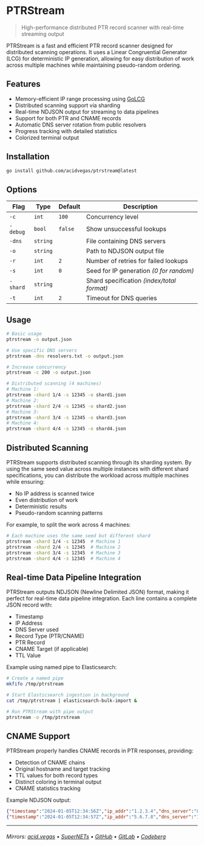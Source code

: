 # PTRStream
> High-performance distributed PTR record scanner with real-time streaming output

PTRStream is a fast and efficient PTR record scanner designed for distributed scanning operations. It uses a Linear Congruential Generator (LCG) for deterministic IP generation, allowing for easy distribution of work across multiple machines while maintaining pseudo-random ordering.

## Features

- Memory-efficient IP range processing using [GoLCG](https://github.com/acidvegas/golcg)
- Distributed scanning support via sharding
- Real-time NDJSON output for streaming to data pipelines
- Support for both PTR and CNAME records
- Automatic DNS server rotation from public resolvers
- Progress tracking with detailed statistics
- Colorized terminal output

## Installation

```bash
go install github.com/acidvegas/ptrstream@latest
```

## Options
| Flag     | Type     | Default | Description                                |
|----------|----------|---------|--------------------------------------------|
| `-c`     | `int`    | `100`   | Concurrency level                          |
| `-debug` | `bool`   | `false` | Show unsuccessful lookups                  |
| `-dns`   | `string` |         | File containing DNS servers                |
| `-o`     | `string` |         | Path to NDJSON output file                 |
| `-r`     | `int`    | `2`     | Number of retries for failed lookups       |
| `-s`     | `int`    | `0`     | Seed for IP generation *(0 for random)*    |
| `-shard` | `string` |         | Shard specification *(index/total format)* |
| `-t`     | `int`    | `2`     | Timeout for DNS queries                    |


## Usage

```bash
# Basic usage
ptrstream -o output.json

# Use specific DNS servers
ptrstream -dns resolvers.txt -o output.json

# Increase concurrency
ptrstream -c 200 -o output.json

# Distributed scanning (4 machines)
# Machine 1:
ptrstream -shard 1/4 -s 12345 -o shard1.json
# Machine 2:
ptrstream -shard 2/4 -s 12345 -o shard2.json
# Machine 3:
ptrstream -shard 3/4 -s 12345 -o shard3.json
# Machine 4:
ptrstream -shard 4/4 -s 12345 -o shard4.json
```

## Distributed Scanning

PTRStream supports distributed scanning through its sharding system. By using the same seed value across multiple instances with different shard specifications, you can distribute the workload across multiple machines while ensuring:

- No IP address is scanned twice
- Even distribution of work
- Deterministic results
- Pseudo-random scanning patterns

For example, to split the work across 4 machines:
```bash
# Each machine uses the same seed but different shard
ptrstream -shard 1/4 -s 12345  # Machine 1
ptrstream -shard 2/4 -s 12345  # Machine 2
ptrstream -shard 3/4 -s 12345  # Machine 3
ptrstream -shard 4/4 -s 12345  # Machine 4
```

## Real-time Data Pipeline Integration

PTRStream outputs NDJSON (Newline Delimited JSON) format, making it perfect for real-time data pipeline integration. Each line contains a complete JSON record with:

- Timestamp
- IP Address
- DNS Server used
- Record Type (PTR/CNAME)
- PTR Record
- CNAME Target (if applicable)
- TTL Value

Example using named pipe to Elasticsearch:
```bash
# Create a named pipe
mkfifo /tmp/ptrstream

# Start Elasticsearch ingestion in background
cat /tmp/ptrstream | elasticsearch-bulk-import &

# Run PTRStream with pipe output
ptrstream -o /tmp/ptrstream
```

## CNAME Support

PTRStream properly handles CNAME records in PTR responses, providing:
- Detection of CNAME chains
- Original hostname and target tracking
- TTL values for both record types
- Distinct coloring in terminal output
- CNAME statistics tracking

Example NDJSON output:
```json
{"timestamp":"2024-01-05T12:34:56Z","ip_addr":"1.2.3.4","dns_server":"8.8.8.8","ptr_record":"example.com","record_type":"PTR","ttl":3600}
{"timestamp":"2024-01-05T12:34:57Z","ip_addr":"5.6.7.8","dns_server":"1.1.1.1","ptr_record":"original.com","record_type":"CNAME","target":"target.com","ttl":600}
```
---

###### Mirrors: [acid.vegas](https://git.acid.vegas/ptrstream) • [SuperNETs](https://git.supernets.org/acidvegas/ptrstream) • [GitHub](https://github.com/acidvegas/ptrstream) • [GitLab](https://gitlab.com/acidvegas/ptrstream) • [Codeberg](https://codeberg.org/acidvegas/ptrstream)

